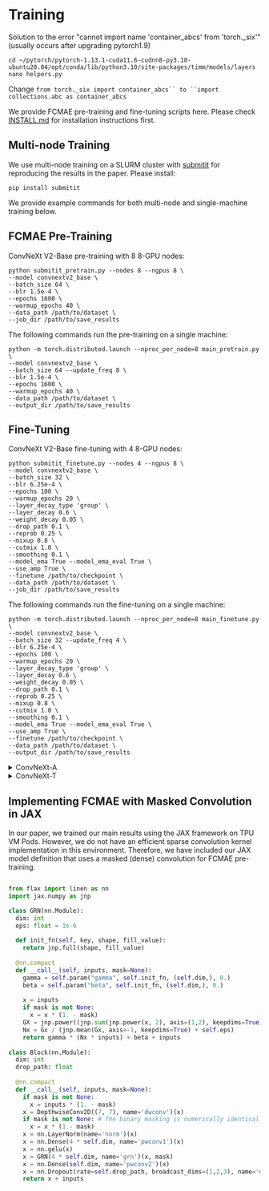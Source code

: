 # Training

Solution to the error "cannot import name 'container_abcs' from 'torch._six'" (usually occurs after upgrading pytorch1.9)

```
cd ~/pytorch/pytorch-1.13.1-cuda11.6-cudnn8-py3.10-ubuntu20.04/opt/conda/lib/python3.10/site-packages/timm/models/layers
nano helpers.py
```
Change ```from torch._six import container_abcs`` to ``import collections.abc as container_abcs```

We provide FCMAE pre-training and fine-tuning scripts here.
Please check [INSTALL.md](INSTALL.md) for installation instructions first.

## Multi-node Training
We use multi-node training on a SLURM cluster with [submitit](https://github.com/facebookincubator/submitit) for reproducing the results in the paper. Please install:
```
pip install submitit
```
We provide example commands for both multi-node and single-machine training below.


## FCMAE Pre-Training 
ConvNeXt V2-Base pre-training with 8 8-GPU nodes:
```
python submitit_pretrain.py --nodes 8 --ngpus 8 \
--model convnextv2_base \
--batch_size 64 \
--blr 1.5e-4 \
--epochs 1600 \
--warmup_epochs 40 \
--data_path /path/to/dataset \
--job_dir /path/to/save_results
```

The following commands run the pre-training on a single machine:

```
python -m torch.distributed.launch --nproc_per_node=8 main_pretrain.py \
--model convnextv2_base \
--batch_size 64 --update_freq 8 \
--blr 1.5e-4 \
--epochs 1600 \
--warmup_epochs 40 \
--data_path /path/to/dataset \
--output_dir /path/to/save_results
```


## Fine-Tuning

ConvNeXt V2-Base fine-tuning with 4 8-GPU nodes:
```
python submitit_finetune.py --nodes 4 --ngpus 8 \
--model convnextv2_base \
--batch_size 32 \
--blr 6.25e-4 \
--epochs 100 \
--warmup_epochs 20 \
--layer_decay_type 'group' \
--layer_decay 0.6 \
--weight_decay 0.05 \
--drop_path 0.1 \
--reprob 0.25 \
--mixup 0.8 \
--cutmix 1.0 \
--smoothing 0.1 \
--model_ema True --model_ema_eval True \
--use_amp True \
--finetune /path/to/checkpoint \
--data_path /path/to/dataset \
--job_dir /path/to/save_results
```

The following commands run the fine-tuning on a single machine:

```
python -m torch.distributed.launch --nproc_per_node=8 main_finetune.py \
--model convnextv2_base \
--batch_size 32 --update_freq 4 \
--blr 6.25e-4 \
--epochs 100 \
--warmup_epochs 20 \
--layer_decay_type 'group' \
--layer_decay 0.6 \
--weight_decay 0.05 \
--drop_path 0.1 \
--reprob 0.25 \
--mixup 0.8 \
--cutmix 1.0 \
--smoothing 0.1 \
--model_ema True --model_ema_eval True \
--use_amp True \
--finetune /path/to/checkpoint \
--data_path /path/to/dataset \
--output_dir /path/to/save_results
```

<details>
<summary>
ConvNeXt-A
</summary>
  
ConvNeXt V2-Atto training with 4 8-GPU nodes:
```
python submitit_finetune.py --nodes 4 --ngpus 8 \
--model convnextv2_atto \
--batch_size 32 \
--blr 2e-4 \
--epochs 600 \
--warmup_epochs 0 \
--layer_decay_type 'single' \
--layer_decay 0.9 \
--weight_decay 0.3 \
--drop_path 0.1 \
--reprob 0.25 \
--mixup 0. \
--cutmix 0. \
--smoothing 0.2 \
--model_ema True --model_ema_eval True \
--use_amp True \
--finetune /path/to/checkpoint \
--data_path /path/to/dataset \
--job_dir /path/to/save_results
```

The following commands run the fine-tuning on a single machine:
```
python -m torch.distributed.launch --nproc_per_node=8 main_finetune.py \
--model convnextv2_atto \
--batch_size 32 --update_freq 4 \
--blr 2e-4 \
--epochs 600 \
--warmup_epochs 0 \
--layer_decay_type 'single' \
--layer_decay 0.9 \
--weight_decay 0.3 \
--drop_path 0.1 \
--reprob 0.25 \
--mixup 0. \
--cutmix 0. \
--smoothing 0.2 \
--model_ema True --model_ema_eval True \
--use_amp True \
--finetune /path/to/checkpoint \
--data_path /path/to/dataset \
--output_dir /path/to/save_results
```
</details>

<details>
<summary>
ConvNeXt-T
</summary>
  
ConvNeXt V2-Tiny training with 4 8-GPU nodes:
```
python submitit_finetune.py --nodes 4 --ngpus 8 \
--model convnextv2_tiny \
--batch_size 32 \
--blr 8e-4 \
--epochs 300 \
--warmup_epochs 40 \
--layer_decay_type 'single' \
--layer_decay 0.9 \
--weight_decay 0.05 \
--drop_path 0.2 \
--reprob 0.25 \
--mixup 0.8 \
--cutmix 1.0 \
--smoothing 0.1 \
--model_ema True --model_ema_eval True \
--use_amp True \
--finetune /path/to/checkpoint \
--data_path /path/to/dataset \
--job_dir /path/to/save_results
```

The following commands run the fine-tuning on a single machine:
```
python -m torch.distributed.launch --nproc_per_node=8 main_finetune.py \
--model convnextv2_ \
--batch_size 32 --update_freq 4 \
--blr 8e-4 \
--epochs 300 \
--warmup_epochs 40 \
--layer_decay_type 'single' \
--layer_decay 0.9 \
--weight_decay 0.05 \
--drop_path 0.2 \
--reprob 0.25 \
--mixup 0.8 \
--cutmix 1.0 \
--smoothing 0.1 \
--model_ema True --model_ema_eval True \
--use_amp True \
--finetune /path/to/checkpoint \
--data_path /path/to/dataset \
--output_dir /path/to/save_results
```
</details>

## Implementing FCMAE with Masked Convolution in JAX

In our paper, we trained our main results using the JAX framework on TPU VM Pods. However, we do not have an efficient sparse convolution kernel implementation in this environment. Therefore, we have included our JAX model definition that uses a masked (dense) convolution for FCMAE pre-training.

```python

from flax import linen as nn
import jax.numpy as jnp

class GRN(nn.Module):
  dim: int
  eps: float = 1e-6
  
  def init_fn(self, key, shape, fill_value):
    return jnp.full(shape, fill_value)
  
  @nn.compact
  def __call__(self, inputs, mask=None):
    gamma = self.param("gamma", self.init_fn, (self.dim,), 0.)
    beta = self.param("beta", self.init_fn, (self.dim,), 0.)
    
    x = inputs
    if mask is not None:
      x = x * (1. - mask)
    GX = jnp.power((jnp.sum(jnp.power(x, 2), axis=(1,2), keepdims=True) + self.eps), 0.5)
    Nx = Gx / (jnp.mean(Gx, axis=-1, keepdims=True) + self.eps)
    return gamma * (Nx * inputs) + beta + inputs
  
class Block(nn.Module):
  dim: int
  drop_path: float
  
  @nn.compact
  def __call__(self, inputs, mask=None):
    if mask is not None:
      x = inputs * (1. - mask)
    x = DepthwiseConv2D((7, 7), name='dwconv')(x)
    if mask is not None: # The binary masking is numerically identical to sparse conv.
      x = x * (1.- mask)
    x = nn.LayerNorm(name='norm')(x)
    x = nn.Dense(4 * self.dim, name='pwconv1')(x)
    x = nn.gelu(x)
    x = GRN(4 * self.dim, name='grn')(x, mask)
    x = nn.Dense(self.dim, name='pwconv2')(x)
    x = nn.Dropout(rate=self.drop_path, broadcast_dims=(1,2,3), name='droppath')(x, deterministic=not self.training)
    return x + inputs
```

